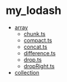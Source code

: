 # my_lodash

<!--filetoc-start-->
- [array](https://github.com/chenfan0/my_lodash/tree/main/lib/array)
  - [chunk.ts](https://github.com/chenfan0/my_lodash/tree/main/lib/array/chunk.ts)
  - [compact.ts](https://github.com/chenfan0/my_lodash/tree/main/lib/array/compact.ts)
  - [concat.ts](https://github.com/chenfan0/my_lodash/tree/main/lib/array/concat.ts)
  - [difference.ts](https://github.com/chenfan0/my_lodash/tree/main/lib/array/difference.ts)
  - [drop.ts](https://github.com/chenfan0/my_lodash/tree/main/lib/array/drop.ts)
  - [dropRight.ts](https://github.com/chenfan0/my_lodash/tree/main/lib/array/dropRight.ts)
- [collection](https://github.com/chenfan0/my_lodash/tree/main/lib/collection)
<!--filetoc-end-->
